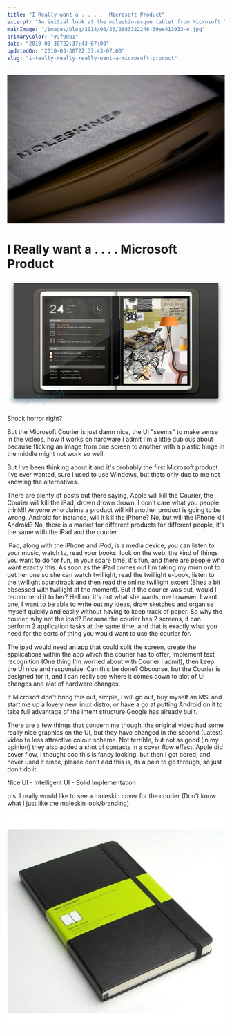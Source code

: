```yaml
---
title: "I Really want a . . . .  Microsoft Product"
excerpt: "An initial look at the moleskin-esque tablet from Microsoft."
mainImage: "/images/blog/2014/06/23/2883322248-39ee413933-o.jpg"
primaryColor: "#9f9da1"
date: "2010-03-30T22:37:43-07:00"
updatedOn: "2010-03-30T22:37:43-07:00"
slug: "i-really-really-really-want-a-microsoft-product"
---
```

![Key art for blog post "I Really want a . . . .  Microsoft Product"](/images/blog/2014/06/23/2883322248-39ee413933-o.jpg)

# I Really want a . . . .  Microsoft Product

![Screen capture of the Microsoft Courier](/images/blog/2010/03/couriervid1.jpg)

Shock horror right?

But the Microsoft Courier is just damn nice, the UI "seems" to make sense in the videos, how it works on hardware I admit I'm a little dubious about because flicking an image from one screen to another with a plastic hinge in the middle might not work so well. 

But I've been thinking about it and it's probably the first Microsoft product I've ever wanted, sure I used to use Windows, but thats only due to me not knowing the alternatives.

There are plenty of posts out there saying, Apple will kill the Courier, the Courier will kill the iPad, drown drown drown, I don't care what you people think!!! Anyone who claims a product will kill another product is going to be wrong, Android for instance, will it kill the iPhone? No, but will the iPhone kill Android? No, there is a market for different products for different people, it's the same with the iPad and the courier. 

iPad, along with the iPhone and iPod, is a media device, you can listen to your music, watch tv, read your books, look on the web, the kind of things you want to do for fun, in your spare time, it's fun, and there are people who want exactly this. As soon as the iPad comes out I'm taking my mum out to get her one so she can watch twillight, read the twillight e-book, listen to the twillight soundtrack and then read the online twillight excert (Shes a bit obsessed with twillight at the moment). But if the courier was out, would I recommend it to her? Hell no, it's not what she wants, me however, I want one, I want to be able to write out my ideas, draw sketches and organise myself quickly and easily without having to keep track of paper. So why the courier, why not the ipad? Because the courier has 2 screens, it can perform 2 application tasks at the same time, and that is exactly what you need for the sorts of thing you would want to use the courier for. 

The ipad would need an app that could split the screen, create the applications within the app which the courier has to offer, implement text recognition (One thing I'm worried about with Courier I admit), then keep the UI nice and responsive. Can this be done? Obcourse, but the Courier is designed for it, and I can really see where it comes down to alot of UI changes and alot of hardware changes.

If Microsoft don't bring this out, simple, I will go out, buy myself an MSI and start me up a lovely new linux distro, or have a go at putting Android on it to take full advantage of the intent structure Google has already built.

There are a few things that concern me though, the original video had some really nice graphics on the UI, but they have changed in the second (Latest) video to less attractive colour scheme. Not terrible, but not as good (in my opinion) they also added a shot of contacts in a cover flow effect. Apple did cover flow, I thought ooo this is fancy looking, but then I got bored, and never used it since, please don't add this is, its a pain to go through, so just don't do it.

Nice UI - Intelligent UI - Solid Implementation

p.s. I really would like to see a moleskin cover for the courier (Don't know what I just like the moleskin look/branding)

![Image of Moleskin Notebook](/images/blog/2010/03/moleskin.jpg)
